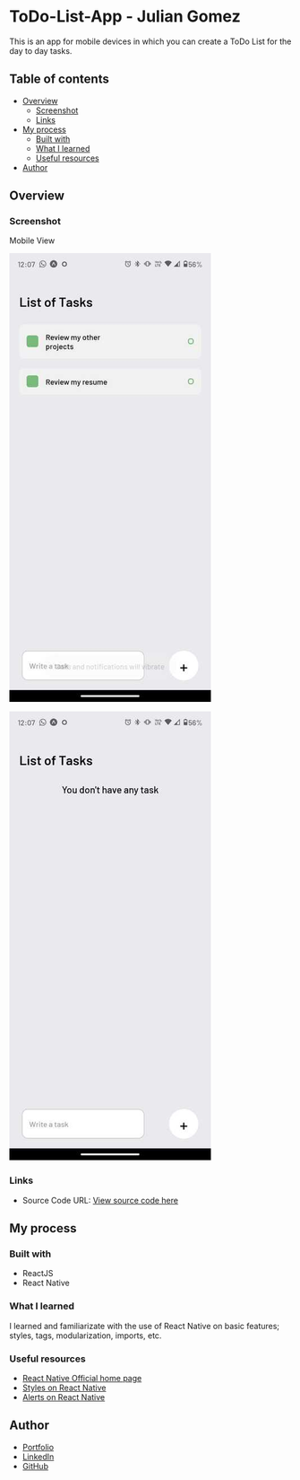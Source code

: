 # ToDo-List-App - Julian Gomez

This is an app for mobile devices in which you can create a ToDo List for the day to day tasks.

## Table of contents

- [Overview](#overview)
  - [Screenshot](#screenshot)
  - [Links](#links)
- [My process](#my-process)
  - [Built with](#built-with)
  - [What I learned](#what-i-learned)
  - [Useful resources](#useful-resources)
- [Author](#author)

## Overview

### Screenshot

Mobile View

![](./public/Screenshots/Screenshot%20TodoList.jpg)

![](./public/Screenshots/Screenshot%20TodoList2.jpg)

### Links

- Source Code URL: [View source code here](https://github.com/JulianG1808/ToDo-List-App)
<!-- - Live Site URL: [View live site here](https://qr-code-challenge-react.vercel.app/) -->

## My process

### Built with

- ReactJS
- React Native

### What I learned

I learned and familiarizate with the use of React Native on basic features; styles, tags, modularization, imports, etc.

### Useful resources

- [React Native Official home page](https://reactnative.dev/)
- [Styles on React Native](https://reactnative.dev/docs/style)
- [Alerts on React Native](https://reactnative.dev/docs/alert)

## Author

- [Portfolio](https://portfolio-julian.vercel.app/)
- [LinkedIn](https://www.linkedin.com/in/leandrojuliangomez/)
- [GitHub](https://github.com/JulianG1808)
